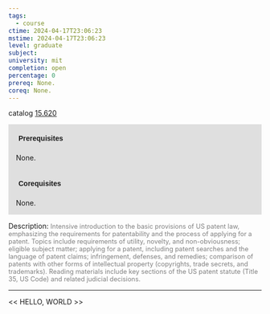 ```yaml
---
tags:
  - course
ctime: 2024-04-17T23:06:23
mstime: 2024-04-17T23:06:23
level: graduate
subject: 
university: mit
completion: open
percentage: 0
prereq: None.
coreq: None.
---
```


catalog [15.620](http://student.mit.edu/catalog/m15b.html#15.620)

<span style="display: block; padding: 15px; background-color: rgb(100, 100, 100, 0.2);"><font id="m_prereq1211_0" style="display: block; font-family: Arial, sans-serif; font-weight: bold; padding: 5px">Prerequisites</font><br><span id="prereq1211_0">None.</span></span>
<span style="display: block; padding: 15px; background-color: rgb(100, 100, 100, 0.2);"><font id="m_coreq1211_0" style="display: block; font-family: Arial, sans-serif; font-weight: bold; padding: 5px">Corequisites</font><br><span id="coreq1211_0">None.</span></span>

<font style="">Description:</font>
<font style="color: grey; font-size: 0.8rem;">Intensive introduction to the basic provisions of US patent law, emphasizing the requirements for patentability and the process of applying for a patent. Topics include requirements of utility, novelty, and non-obviousness; eligible subject matter; applying for a patent, including patent searches and the language of patent claims; infringement, defenses, and remedies; comparison of patents with other forms of intellectual property (copyrights, trade secrets, and trademarks). Reading materials include key sections of the US patent statute (Title 35, US Code) and related judicial decisions.</font>



---

<< HELLO, WORLD >>
